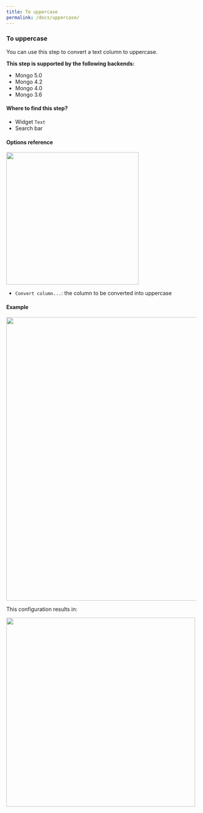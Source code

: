 ```yaml
---
title: To uppercase
permalink: /docs/uppercase/
---
```


### To uppercase

You can use this step to convert a text column to uppercase.

**This step is supported by the following backends:**

- Mongo 5.0
- Mongo 4.2
- Mongo 4.0
- Mongo 3.6

#### Where to find this step?

- Widget `Text`
- Search bar

#### Options reference

<img src="../../img/docs/user-interface/uppercase_step_form.jpg" width="350" />

- `Convert column...`: the column to be converted into uppercase

#### Example

<img src="../../img/docs/user-interface/uppercase_example_conf.jpg" width="750" />

This configuration results in:

<img src="../../img/docs/user-interface/uppercase_example_result.jpg" width="500" />
